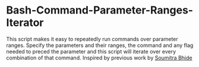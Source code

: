 # Bash-Command-Parameter-Ranges-Iterator
 This script makes it easy to repeatedly run commands over parameter ranges. Specify the parameters and their ranges, the command and any flag needed to preced the parameter and this script will iterate over every combination of that command.
 Inspired by previous work by [Soumitra Bhide](https://github.com/BhideSoumitra/Spartan-Shell-Gen)
